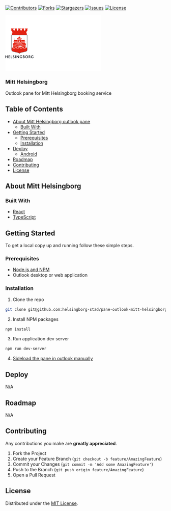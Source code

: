 <!-- SHIELDS -->
[![Contributors][contributors-shield]][contributors-url]
[![Forks][forks-shield]][forks-url]
[![Stargazers][stars-shield]][stars-url]
[![Issues][issues-shield]][issues-url]
[![License][license-shield]][license-url]

<p>
  <a href="https://github.com/helsingborg-stad/app-mitt-helsingborg">
    <img src="hbg-github-logo-combo.png" alt="Logo" width="300">
  </a>
</p>

<h3>Mitt Helsingborg</h3>

<p>
   Outlook pane for Mitt Helsingborg booking service
</p>

## Table of Contents
- [About Mitt Helsingborg outlook pane](#about-mitt-helsingborg)
  - [Built With](#built-with)
- [Getting Started](#getting-started)
  - [Prerequisites](#prerequisites)
  - [Installation](#installation)
- [Deploy](#deploy)
  - [Android](#android)
- [Roadmap](#roadmap)
- [Contributing](#contributing)
- [License](#license)


## About Mitt Helsingborg


### Built With

* [React](https://reactjs.org/)
* [TypeScript](https://www.typescriptlang.org/)


## Getting Started

To get a local copy up and running follow these simple steps.


### Prerequisites

- [Node.js and NPM](https://nodejs.org/en/download/package-manager/)
- Outlook desktop or web application


### Installation

1. Clone the repo
```sh
git clone git@github.com:helsingborg-stad/pane-outlook-mitt-helsingborg.git
```
2. Install NPM packages
```sh
npm install
```
3. Run application dev server
```sh
npm run dev-server
```
4. [Sideload the pane in outlook manually](https://docs.microsoft.com/en-us/office/dev/add-ins/outlook/sideload-outlook-add-ins-for-testing#sideload-manually)



## Deploy
N/A

## Roadmap
N/A

## Contributing

Any contributions you make are **greatly appreciated**.

1. Fork the Project
2. Create your Feature Branch (`git checkout -b feature/AmazingFeature`)
3. Commit your Changes (`git commit -m 'Add some AmazingFeature'`)
4. Push to the Branch (`git push origin feature/AmazingFeature`)
5. Open a Pull Request


## License

Distributed under the [MIT License][license-url].




<!-- MARKDOWN LINKS & IMAGES -->
<!-- https://www.markdownguide.org/basic-syntax/#reference-style-links -->
[contributors-shield]: https://img.shields.io/github/contributors/helsingborg-stad/app-mitt-helsingborg.svg?style=flat-square
[contributors-url]: https://github.com/helsingborg-stad/app-mitt-helsingborg/graphs/contributors
[forks-shield]: https://img.shields.io/github/forks/helsingborg-stad/app-mitt-helsingborg.svg?style=flat-square
[forks-url]: https://github.com/helsingborg-stad/app-mitt-helsingborg/network/members
[stars-shield]: https://img.shields.io/github/stars/helsingborg-stad/app-mitt-helsingborg.svg?style=flat-square
[stars-url]: https://github.com/helsingborg-stad/app-mitt-helsingborg/stargazers
[issues-shield]: https://img.shields.io/github/issues/helsingborg-stad/app-mitt-helsingborg.svg?style=flat-square
[issues-url]: https://github.com/helsingborg-stad/app-mitt-helsingborg/issues
[license-shield]: https://img.shields.io/github/license/helsingborg-stad/app-mitt-helsingborg.svg?style=flat-square
[license-url]: https://raw.githubusercontent.com/helsingborg-stad/app-mitt-helsingborg/master/LICENSE
[product-screenshot]: hbg-github-banner.jpg